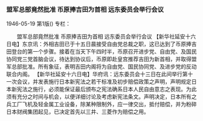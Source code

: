 ### 盟军总部竟然批准  币原捧吉田为首相  远东委员会举行会议

1946-05-19
第1版()
专栏：

　　盟军总部竟然批准
    币原捧吉田为首相
    远东委员会举行会议
    【新华社延安十六日电】东京讯：外相吉田已于十五日晨接受自由党总裁之职，这已达到了币原捧吉田登台的第一个步骤。接着在当天下午四时半，币原召开进步党、自由党、及国民协同党三党首脑会议，待达到协议后，币原即赴皇宫推荐吉田为新首相，并取得盟军总部批准。所有象征，表明吉田内阁将为自由党、国民协同党、及进步党的反动联合内阁。
    【新华社延安十六日电】华府讯：远东委员会十三日在此间举行第十一次会议，并发表施行日本新宪法之若干标准及初步赔偿政策之声明，声明规定日本新宪法之施行，必须能保证最后颁布之宪法确系日本人民自由意志之表现。为此须有充分之时间与机会，以便详细讨论及考虑新宪法条文。声明决定，日本所有之兵工厂飞机及轻金属工业设备，除某种限制外，应一律交出，抵付赔偿，并为粉碎日本财阀集团起见，已决定首先以三井、三菱作为赔偿之用。
